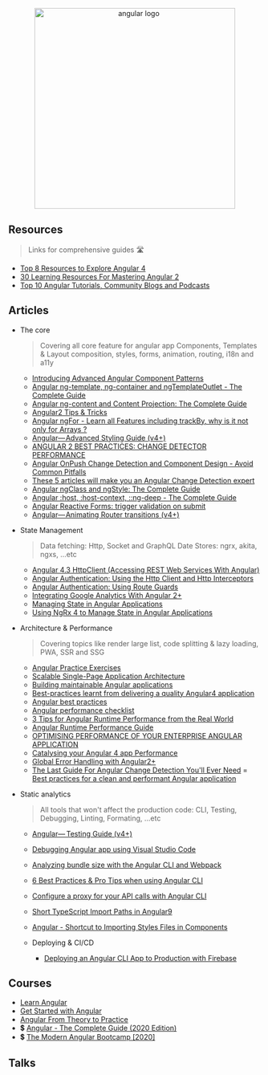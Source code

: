 <p align="center">
  <img width="400" src="https://angular.io/assets/images/logos/angular/angular.svg"  alt="angular logo">
</p>


## Resources
> Links for comprehensive guides 🛣

- [Top 8 Resources to Explore Angular 4](https://hackernoon.com/top-8-resources-to-explore-angular-4-ff2c1b42020a)
- [30 Learning Resources For Mastering Angular 2](https://tutorialzine.com/2016/09/30-learning-resources-for-mastering-angular-2)
- [Top 10 Angular Tutorials, Community Blogs and Podcasts](http://blog.angular-university.io/top-10-angular-2-tutorials-blogs-and-podcasts/)

## Articles

  - The core
    > Covering all core feature for angular app
    > Components, Templates & Layout composition, styles, forms, animation, routing, i18n and a11y

    - [Introducing Advanced Angular Component Patterns](https://medium.com/angular-in-depth/introducing-advanced-angular-component-patterns-13e102e6bbfc)
    - [Angular ng-template, ng-container and ngTemplateOutlet - The Complete Guide](https://blog.angular-university.io/angular-ng-template-ng-container-ngtemplateoutlet/)
    - [Angular ng-content and Content Projection: The Complete Guide](https://blog.angular-university.io/angular-ng-content/)
    - [Angular2 Tips & Tricks](https://medium.com/@amcdnl/angular2-things-you-might-not-know-439ce70d335a)
    - [Angular ngFor - Learn all Features including trackBy, why is it not only for Arrays ?](http://blog.angular-university.io/angular-2-ngfor/)
    - [Angular— Advanced Styling Guide (v4+)](https://medium.com/google-developer-experts/angular-advanced-styling-guide-v4-f0765616e635)
    - [ANGULAR 2 BEST PRACTICES: CHANGE DETECTOR PERFORMANCE](https://www.lucidchart.com/techblog/2016/05/04/angular-2-best-practices-change-detector-performance/)
    - [Angular OnPush Change Detection and Component Design - Avoid Common Pitfalls](http://blog.angular-university.io/onpush-change-detection-how-it-works/)
    - [These 5 articles will make you an Angular Change Detection expert](https://blog.angularindepth.com/these-5-articles-will-make-you-an-angular-change-detection-expert-ed530d28930)
    - [Angular ngClass and ngStyle: The Complete Guide](https://blog.angular-university.io/angular-ngclass-ngstyle/)
    - [Angular :host, :host-context, ::ng-deep - The Complete Guide](https://blog.angular-university.io/angular-host-context/)
    - [Angular Reactive Forms: trigger validation on submit](https://loiane.com/2017/08/angular-reactive-forms-trigger-validation-on-submit/)
    - [Angular— Animating Router transitions (v4+)](https://medium.com/google-developer-experts/angular-2-animate-router-transitions-6de179e00204)

  - State Management
    > Data fetching: Http, Socket and GraphQL
    > Date Stores: ngrx, akita, ngxs, ...etc

    - [Angular 4.3 HttpClient (Accessing REST Web Services With Angular)](https://medium.com/codingthesmartway-com-blog/angular-4-3-httpclient-accessing-rest-web-services-with-angular-2305b8fd654b)
    - [Angular Authentication: Using the Http Client and Http Interceptors](https://medium.com/@ryanchenkie_40935/angular-authentication-using-the-http-client-and-http-interceptors-2f9d1540eb8)
    - [Angular Authentication: Using Route Guards](https://ryanchenkie.com/angular-authentication-using-route-guards)
    - [Integrating Google Analytics With Angular 2+](https://scotch.io/tutorials/integrating-google-analytics-with-angular-2)
    - [Managing State in Angular Applications](https://blog.nrwl.io/managing-state-in-angular-applications-22b75ef5625f)
    - [Using NgRx 4 to Manage State in Angular Applications](https://blog.nrwl.io/using-ngrx-4-to-manage-state-in-angular-applications-64e7a1f84b7b)

  - Architecture & Performance
    > Covering topics like render large list, code splitting & lazy loading, PWA, SSR and SSG

    - [Angular Practice Exercises](https://jcoop.io/angular-practice-exercises/)
    - [Scalable Single-Page Application Architecture](http://blog.mgechev.com/2016/04/10/scalable-javascript-single-page-app-angular2-application-architecture/)
    - [Building maintainable Angular applications](https://medium.com/curated-by-versett/building-maintainable-angular-2-applications-5b9ec4b463a1)
    - [Best-practices learnt from delivering a quality Angular4 application](https://hackernoon.com/best-practices-learnt-from-delivering-a-quality-angular4-application-2cd074ea53b3)
    - [Angular best practices](https://docs.google.com/presentation/d/1dlEE3JMmFtsb1FdFmxhj-vxEfWPfDVp5pXf-YbqAj8o/preview?slide=id.p)
    - [Angular performance checklist](https://github.com/mgechev/angular-performance-checklist)
    - [3 Tips for Angular Runtime Performance from the Real World](https://blog.angular.io/3-tips-for-angular-runtime-performance-from-the-real-world-d467fbc8f66e)
    - [Angular Runtime Performance Guide](https://blog.oasisdigital.com/2017/angular-runtime-performance-guide/)
    - [OPTIMISING PERFORMANCE OF YOUR ENTERPRISE ANGULAR APPLICATION](https://ordina-jworks.github.io/angular/2017/04/04/optimising-performance-of-your-enterprise-angular-application.html)
    - [Catalysing your Angular 4 app Performance](https://medium.com/paramsingh-66174/catalysing-your-angular-4-app-performance-9211979075f6)
    - [Global Error Handling with Angular2+](https://medium.com/@amcdnl/global-error-handling-with-angular2-6b992bdfb59c)
    - [The Last Guide For Angular Change Detection You'll Ever Need](https://www.mokkapps.de/blog/the-last-guide-for-angular-change-detection-you-will-ever-need/)
    = [Best practices for a clean and performant Angular application](https://www.freecodecamp.org/news/best-practices-for-a-clean-and-performant-angular-application-288e7b39eb6f/)


  - Static analytics
    > All tools that won't affect the production code: CLI, Testing, Debugging, Linting, Formating, ...etc

    - [Angular—  Testing Guide (v4+)](https://medium.com/google-developer-experts/angular-2-testing-guide-a485b6cb1ef0)
    - [Debugging Angular app using Visual Studio Code](https://medium.com/@auchenberg/super-charged-live-editing-and-javascript-debugging-for-angular-using-visual-studio-code-c29da251ec71)
    - [Analyzing bundle size with the Angular CLI and Webpack](https://coryrylan.com/blog/analyzing-bundle-size-with-the-angular-cli-and-webpack)
    - [6 Best Practices & Pro Tips when using Angular CLI](https://medium.com/@tomastrajan/6-best-practices-pro-tips-for-angular-cli-better-developer-experience-7b328bc9db81)
    - [Configure a proxy for your API calls with Angular CLI](https://juristr.com/blog/2016/11/configure-proxy-api-angular-cli/)
    - [Short TypeScript Import Paths in Angular9](https://blog.bitsrc.io/short-typescript-import-paths-in-angular9-22ce34bd424d)
    - [Angular - Shortcut to Importing Styles Files in Components](https://scotch.io/tutorials/angular-shortcut-to-importing-styles-files-in-components)

    - Deploying & CI/CD

      - [Deploying an Angular CLI App to Production with Firebase](https://scotch.io/tutorials/deploying-an-angular-cli-app-to-production-with-firebase)

## Courses

- [Learn Angular](https://scrimba.com/g/gyourfirstangularapp)
- [Get Started with Angular](https://egghead.io/courses/get-started-with-angular)
- [Angular From Theory to Practice](https://codecraft.tv/courses/angular/quickstart/overview/)
- 💲 [Angular - The Complete Guide (2020 Edition)](https://www.udemy.com/course/the-complete-guide-to-angular-2/)
- 💲 [The Modern Angular Bootcamp [2020]](https://www.udemy.com/course/the-modern-angular-bootcamp/)

## Talks

